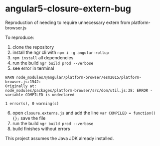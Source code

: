 # angular5-closure-extern-bug

Reproduction of needing to require unnecessary extern from platform-browser.js

To reproduce:

1. clone the repository
2. install the ngr cli with `npm i -g angular-rollup`
3. `npm install` all dependencies
4. run the build `ngr build prod --verbose`
5. see error in terminal

```
WARN node_modules/@angular/platform-browser/esm2015/platform-browser.js:1542: 
Originally at:
node_modules/packages/platform-browser/src/dom/util.js:38: ERROR - variable COMPILED is undeclared

1 error(s), 0 warning(s)
```

6. open `closure.externs.js` and add the line `var COMPILED = function(){};` save the file
7. run the build `ngr build prod --verbose`
8. build finishes without errors

This project assumes the Java JDK already installed.
